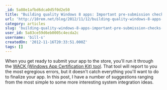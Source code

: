```yaml
---
_id: 5a88e1afbd6dca0d5f0d2e50
title: "Building quality Windows 8 apps: Important pre-submission checks for your Windows Store apps"
url: 'http://10rem.net/blog/2012/11/12/building-quality-windows-8-apps-important-pre-submission-checks-for-your-windows-store-apps'
category: articles
slug: 'building-quality-windows-8-apps-important-pre-submission-checks-for-your-windows-store-apps'
user_id: 5a83ce59d6eb0005c4ecda2c
username: 'bill-s'
createdOn: '2012-11-16T20:33:51.000Z'
tags: []
---
```


When you get ready to submit your app to the store, you'll run it through the <a href="http://msdn.microsoft.com/en-us/library/windows/desktop/hh848075(v=vs.85).aspx" target="_blank">WACK (Windows App Certification Kit) tool</a>. That tool will report to you the most egregious errors, but it doesn't catch everything you'll want to do to finalize your app. In this post, I have a number of suggestions ranging from the most simple to some more interesting system integration ideas.
